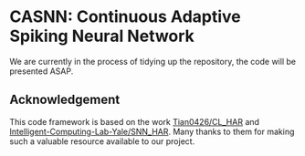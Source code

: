 # CASNN: Continuous Adaptive Spiking Neural Network

We are currently in the process of tidying up the repository, the code will be presented ASAP.

## Acknowledgement

This code framework is based on the work [Tian0426/CL_HAR](https://github.com/Tian0426/CL-HAR) and [Intelligent-Computing-Lab-Yale/SNN_HAR](https://github.com/Intelligent-Computing-Lab-Yale/SNN_HAR). Many thanks to them for making such a valuable resource available to our project.
